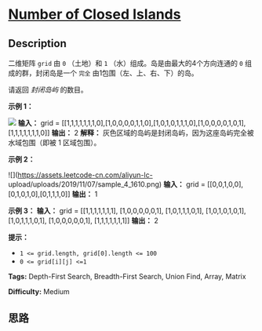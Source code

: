 # [Number of Closed Islands][title]

## Description

二维矩阵 `grid` 由 `0` （土地）和 `1` （水）组成。岛是由最大的4个方向连通的 `0` 组成的群，封闭岛是一个 `完全`
由1包围（左、上、右、下）的岛。

请返回 _封闭岛屿_ 的数目。



**示例 1：**

![](https://assets.leetcode.com/uploads/2019/10/31/sample_3_1610.png)
            **输入：** grid = [[1,1,1,1,1,1,1,0],[1,0,0,0,0,1,1,0],[1,0,1,0,1,1,1,0],[1,0,0,0,0,1,0,1],[1,1,1,1,1,1,1,0]]    **输出：** 2    **解释：**    灰色区域的岛屿是封闭岛屿，因为这座岛屿完全被水域包围（即被 1 区域包围）。

**示例 2：**

![](https://assets.leetcode-cn.com/aliyun-lc-
upload/uploads/2019/11/07/sample_4_1610.png)
            **输入：** grid = [[0,0,1,0,0],[0,1,0,1,0],[0,1,1,1,0]]    **输出：** 1    

**示例 3：**
            **输入：** grid = [[1,1,1,1,1,1,1],                 [1,0,0,0,0,0,1],                 [1,0,1,1,1,0,1],                 [1,0,1,0,1,0,1],                 [1,0,1,1,1,0,1],                 [1,0,0,0,0,0,1],                 [1,1,1,1,1,1,1]]    **输出：** 2    



**提示：**

  * `1 <= grid.length, grid[0].length <= 100`
  * `0 <= grid[i][j] <=1`


**Tags:** Depth-First Search, Breadth-First Search, Union Find, Array, Matrix

**Difficulty:** Medium

## 思路

[title]: https://leetcode-cn.com/problems/number-of-closed-islands
